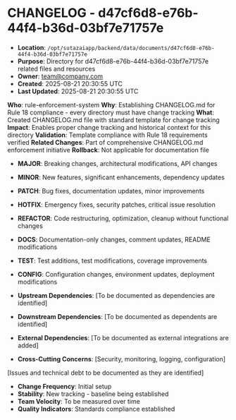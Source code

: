 # CHANGELOG - d47cf6d8-e76b-44f4-b36d-03bf7e71757e

- **Location**: `/opt/sutazaiapp/backend/data/documents/d47cf6d8-e76b-44f4-b36d-03bf7e71757e`
- **Purpose**: Directory for d47cf6d8-e76b-44f4-b36d-03bf7e71757e related files and resources
- **Owner**: team@company.com
- **Created**: 2025-08-21 20:30:55 UTC
- **Last Updated**: 2025-08-21 20:30:55 UTC


**Who**: rule-enforcement-system
**Why**: Establishing CHANGELOG.md for Rule 18 compliance - every directory must have change tracking
**What**: Created CHANGELOG.md file with standard template for change tracking
**Impact**: Enables proper change tracking and historical context for this directory
**Validation**: Template compliance with Rule 18 requirements verified
**Related Changes**: Part of comprehensive CHANGELOG.md enforcement initiative
**Rollback**: Not applicable for documentation file

- **MAJOR**: Breaking changes, architectural modifications, API changes
- **MINOR**: New features, significant enhancements, dependency updates  
- **PATCH**: Bug fixes, documentation updates, minor improvements
- **HOTFIX**: Emergency fixes, security patches, critical issue resolution
- **REFACTOR**: Code restructuring, optimization, cleanup without functional changes
- **DOCS**: Documentation-only changes, comment updates, README modifications
- **TEST**: Test additions, test modifications, coverage improvements
- **CONFIG**: Configuration changes, environment updates, deployment modifications

- **Upstream Dependencies**: [To be documented as dependencies are identified]
- **Downstream Dependencies**: [To be documented as dependents are identified]
- **External Dependencies**: [To be documented as external integrations are added]
- **Cross-Cutting Concerns**: [Security, monitoring, logging, configuration]

[Issues and technical debt to be documented as they are identified]

- **Change Frequency**: Initial setup
- **Stability**: New tracking - baseline being established
- **Team Velocity**: To be measured over time
- **Quality Indicators**: Standards compliance established

